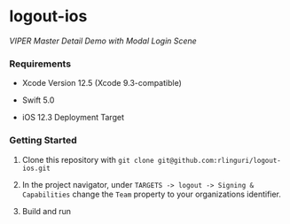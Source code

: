 # logout-ios #

_VIPER Master Detail Demo with Modal Login Scene_

### Requirements ###

- Xcode Version 12.5 (Xcode 9.3-compatible)

- Swift 5.0

- iOS 12.3 Deployment Target

### Getting Started ###

1. Clone this repository with `git clone git@github.com:rlinguri/logout-ios.git`

2. In the project navigator, under `TARGETS -> logout -> Signing & Capabilities` change the `Team` property to your organizations identifier.

3. Build and run
